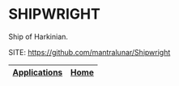 # SHIPWRIGHT

 Ship of Harkinian.

 SITE: https://github.com/mantralunar/Shipwright

 | [Applications](https://portable-linux-apps.github.io/apps.html) | [Home](https://portable-linux-apps.github.io)
 | --- | --- |

